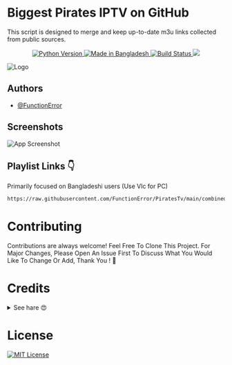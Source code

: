 
# Biggest Pirates IPTV on GitHub

This script is designed to merge and keep up-to-date m3u links collected from public sources.


<p align="center">

  <a href="https://www.python.org/">
    <img src="https://img.shields.io/badge/Made_With-Python_3.12%2B-blue"
         alt="Python Version">
  <a href="https://gitter.im/amitmerchant1990/electron-markdownify">
    <img src="https://img.shields.io/badge/Made%20in-Bangladesh_🇧🇩-green?colorA=%23ff0000&colorB=%23017e40&style=flat-square"
         alt="Made in Bangladesh">
  </a>
  <a href="https://github.com/FunctionError/PiratesTv/actions/workflows/main.yml">
    <img src="https://github.com/FunctionError/PiratesTv/actions/workflows/main.yml/badge.svg"
         alt="Build Status">
  </a>
<a href="https://hits.seeyoufarm.com"><img src="https://hits.seeyoufarm.com/api/count/incr/badge.svg?url=https%3A%2F%2Fgithub.com%2FFunctionError%2FPiratesTv&count_bg=%2379C83D&title_bg=%23555555&icon=&icon_color=%23E7E7E7&title=Visitors&edge_flat=false"/></a>

![Logo](https://i.ibb.co/nQQn7yx/Pirates-Tv-1.png)


## Authors

- [@FunctionError](https://www.github.com/FunctionError)


## Screenshots

![App Screenshot](https://i.ibb.co/ssVqx8c/ssofvlc.png)


## Playlist Links 👇

Primarily focused on Bangladeshi users (Use Vlc for PC)

```bash
https://raw.githubusercontent.com/FunctionError/PiratesTv/main/combined_playlist.m3u
```

# Contributing

Contributions are always welcome! Feel Free To Clone This Project. For Major Changes, Please Open An Issue First To Discuss What You Would Like To Change Or Add, Thank You ! 🖤



# Credits
 <details close>
<summary> See hare 😍

</summary>

This repository collects m3u files collected from multiple public sources. There is no specific source here. If you think the m3u source used in this repository is yours, please open an issue and let us know, we will remove your source. We will always try to give you full credit, because I believe that everyone has the right to showcase their talent to this beautiful world.

   </details>



# **License**

[![MIT License](https://img.shields.io/badge/License-MIT-green.svg)](LICENSE)
